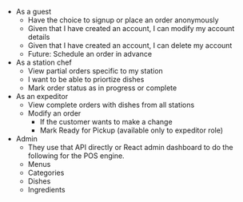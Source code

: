 - As a guest
  - Have the choice to signup or place an order anonymously
  - Given that I have created an account, I can modify my account details
  - Given that I have created an account, I can delete my account
  - Future: Schedule an order in advance
- As a station chef
  - View partial orders specific to my station
  - I want to be able to priortize dishes
  - Mark order status as in progress or complete
- As an expeditor
  - View complete orders with dishes from all stations
  - Modify an order
    - If the customer wants to make a change
    - Mark Ready for Pickup (available only to expeditor role)
- Admin
  - They use that API directly or React admin dashboard to do the following for the POS engine.
  - Menus
  - Categories
  - Dishes
  - Ingredients
